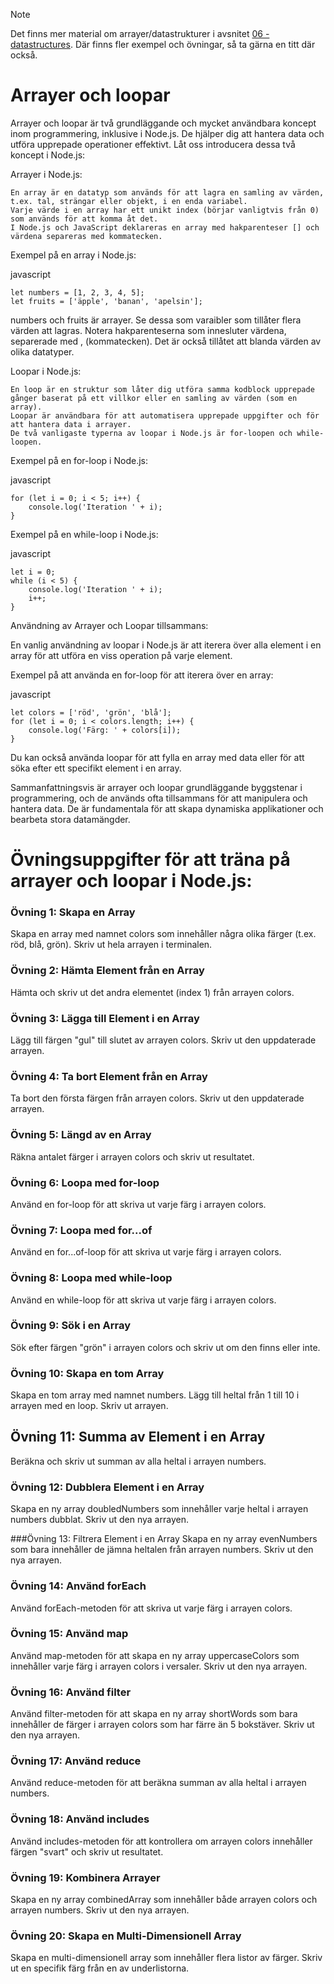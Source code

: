 > [!NOTE]
> Det finns mer material om arrayer/datastrukturer i avsnitet [06 - datastructures](https://github.com/node-programming-classroom-repos/excercises-nodejs/blob/23c4fd48c2881860996cc75947b5e87ebc18c44e/06%20-%20datastructures/README.md).
> Där finns fler exempel och övningar, så ta gärna en titt där också.

# Arrayer och loopar
Arrayer och loopar är två grundläggande och mycket användbara koncept inom programmering, inklusive i Node.js. De hjälper dig att hantera data och utföra upprepade operationer effektivt. Låt oss introducera dessa två koncept i Node.js:

Arrayer i Node.js:

    En array är en datatyp som används för att lagra en samling av värden, t.ex. tal, strängar eller objekt, i en enda variabel.
    Varje värde i en array har ett unikt index (börjar vanligtvis från 0) som används för att komma åt det.
    I Node.js och JavaScript deklareras en array med hakparenteser [] och värdena separeras med kommatecken.

Exempel på en array i Node.js:

javascript

    let numbers = [1, 2, 3, 4, 5];
    let fruits = ['äpple', 'banan', 'apelsin'];

numbers och fruits är arrayer. Se dessa som varaibler som tillåter flera värden att lagras.
Notera hakparenteserna som innesluter värdena, separerade med , (kommatecken).
Det är också tillåtet att blanda värden av olika datatyper.


Loopar i Node.js:

    En loop är en struktur som låter dig utföra samma kodblock upprepade gånger baserat på ett villkor eller en samling av värden (som en array).
    Loopar är användbara för att automatisera upprepade uppgifter och för att hantera data i arrayer.
    De två vanligaste typerna av loopar i Node.js är for-loopen och while-loopen.

Exempel på en for-loop i Node.js:

javascript

    for (let i = 0; i < 5; i++) {
        console.log('Iteration ' + i);
    }

Exempel på en while-loop i Node.js:

javascript

    let i = 0;
    while (i < 5) {
        console.log('Iteration ' + i);
        i++;
    }

Användning av Arrayer och Loopar tillsammans:

En vanlig användning av loopar i Node.js är att iterera över alla element i en array för att utföra en viss operation på varje element.

Exempel på att använda en for-loop för att iterera över en array:

javascript

    let colors = ['röd', 'grön', 'blå'];
    for (let i = 0; i < colors.length; i++) {
        console.log('Färg: ' + colors[i]);
    }

Du kan också använda loopar för att fylla en array med data eller för att söka efter ett specifikt element i en array.

Sammanfattningsvis är arrayer och loopar grundläggande byggstenar i programmering, och de används ofta tillsammans för att manipulera och hantera data. De är fundamentala för att skapa dynamiska applikationer och bearbeta stora datamängder.


# Övningsuppgifter  för att träna på arrayer och loopar i Node.js:

### Övning 1: Skapa en Array
Skapa en array med namnet colors som innehåller några olika färger (t.ex. röd, blå, grön). Skriv ut hela arrayen i terminalen.

### Övning 2: Hämta Element från en Array
Hämta och skriv ut det andra elementet (index 1) från arrayen colors.

### Övning 3: Lägga till Element i en Array
Lägg till färgen "gul" till slutet av arrayen colors. Skriv ut den uppdaterade arrayen.

### Övning 4: Ta bort Element från en Array
Ta bort den första färgen från arrayen colors. Skriv ut den uppdaterade arrayen.

### Övning 5: Längd av en Array
Räkna antalet färger i arrayen colors och skriv ut resultatet.

### Övning 6: Loopa med for-loop
Använd en for-loop för att skriva ut varje färg i arrayen colors.

### Övning 7: Loopa med for...of
Använd en for...of-loop för att skriva ut varje färg i arrayen colors.

### Övning 8: Loopa med while-loop
Använd en while-loop för att skriva ut varje färg i arrayen colors.

### Övning 9: Sök i en Array
Sök efter färgen "grön" i arrayen colors och skriv ut om den finns eller inte.

### Övning 10: Skapa en tom Array
Skapa en tom array med namnet numbers. Lägg till heltal från 1 till 10 i arrayen med en loop. Skriv ut arrayen.

## Övning 11: Summa av Element i en Array
Beräkna och skriv ut summan av alla heltal i arrayen numbers.

### Övning 12: Dubblera Element i en Array
Skapa en ny array doubledNumbers som innehåller varje heltal i arrayen numbers dubblat. Skriv ut den nya arrayen.

###Övning 13: Filtrera Element i en Array
Skapa en ny array evenNumbers som bara innehåller de jämna heltalen från arrayen numbers. Skriv ut den nya arrayen.

### Övning 14: Använd forEach
Använd forEach-metoden för att skriva ut varje färg i arrayen colors.

### Övning 15: Använd map
Använd map-metoden för att skapa en ny array uppercaseColors som innehåller varje färg i arrayen colors i versaler. Skriv ut den nya arrayen.

### Övning 16: Använd filter
Använd filter-metoden för att skapa en ny array shortWords som bara innehåller de färger i arrayen colors som har färre än 5 bokstäver. Skriv ut den nya arrayen.

### Övning 17: Använd reduce
Använd reduce-metoden för att beräkna summan av alla heltal i arrayen numbers.

### Övning 18: Använd includes
Använd includes-metoden för att kontrollera om arrayen colors innehåller färgen "svart" och skriv ut resultatet.

### Övning 19: Kombinera Arrayer
Skapa en ny array combinedArray som innehåller både arrayen colors och arrayen numbers. Skriv ut den nya arrayen.

### Övning 20: Skapa en Multi-Dimensionell Array
Skapa en multi-dimensionell array som innehåller flera listor av färger. Skriv ut en specifik färg från en av underlistorna.
